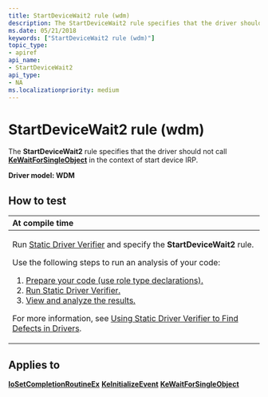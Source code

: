 ```yaml
---
title: StartDeviceWait2 rule (wdm)
description: The StartDeviceWait2 rule specifies that the driver should not call KeWaitForSingleObject in the context of start device IRP.
ms.date: 05/21/2018
keywords: ["StartDeviceWait2 rule (wdm)"]
topic_type:
- apiref
api_name:
- StartDeviceWait2
api_type:
- NA
ms.localizationpriority: medium
---
```


# StartDeviceWait2 rule (wdm)


The **StartDeviceWait2** rule specifies that the driver should not call [**KeWaitForSingleObject**](/windows-hardware/drivers/ddi/wdm/nf-wdm-kewaitforsingleobject) in the context of start device IRP.

**Driver model: WDM**

## How to test

<table>
<colgroup>
<col width="100%" />
</colgroup>
<thead>
<tr class="header">
<th align="left">At compile time</th>
</tr>
</thead>
<tbody>
<tr class="odd">
<td align="left"><p>Run <a href="/windows-hardware/drivers/devtest/static-driver-verifier" data-raw-source="[Static Driver Verifier](./static-driver-verifier.md)">Static Driver Verifier</a> and specify the <strong>StartDeviceWait2</strong> rule.</p>
Use the following steps to run an analysis of your code:
<ol>
<li><a href="/windows-hardware/drivers/devtest/using-static-driver-verifier-to-find-defects-in-drivers#preparing-your-source-code" data-raw-source="[Prepare your code (use role type declarations).](./using-static-driver-verifier-to-find-defects-in-drivers.md#preparing-your-source-code)">Prepare your code (use role type declarations).</a></li>
<li><a href="/windows-hardware/drivers/devtest/using-static-driver-verifier-to-find-defects-in-drivers#running-static-driver-verifier" data-raw-source="[Run Static Driver Verifier.](./using-static-driver-verifier-to-find-defects-in-drivers.md#running-static-driver-verifier)">Run Static Driver Verifier.</a></li>
<li><a href="/windows-hardware/drivers/devtest/using-static-driver-verifier-to-find-defects-in-drivers#viewing-and-analyzing-the-results" data-raw-source="[View and analyze the results.](./using-static-driver-verifier-to-find-defects-in-drivers.md#viewing-and-analyzing-the-results)">View and analyze the results.</a></li>
</ol>
<p>For more information, see <a href="/windows-hardware/drivers/devtest/using-static-driver-verifier-to-find-defects-in-drivers" data-raw-source="[Using Static Driver Verifier to Find Defects in Drivers](./using-static-driver-verifier-to-find-defects-in-drivers.md)">Using Static Driver Verifier to Find Defects in Drivers</a>.</p></td>
</tr>
</tbody>
</table>

## Applies to

[**IoSetCompletionRoutineEx**](/windows-hardware/drivers/ddi/wdm/nf-wdm-iosetcompletionroutineex)
[**KeInitializeEvent**](/windows-hardware/drivers/ddi/wdm/nf-wdm-keinitializeevent)
[**KeWaitForSingleObject**](/windows-hardware/drivers/ddi/wdm/nf-wdm-kewaitforsingleobject)
